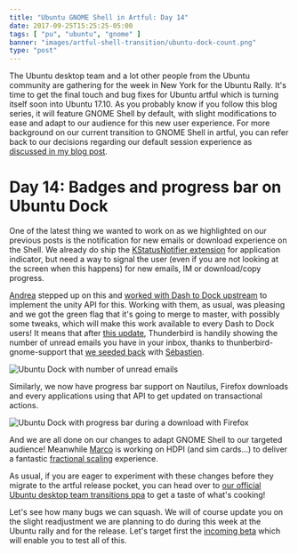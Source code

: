 ```yaml
---
title: "Ubuntu GNOME Shell in Artful: Day 14"
date: 2017-09-25T15:25:25-05:00
tags: [ "pu", "ubuntu", "gnome" ]
banner: "images/artful-shell-transition/ubuntu-dock-count.png"
type: "post"
---
```


The Ubuntu desktop team and a lot other people from the Ubuntu community are gathering for the week in New York for the Ubuntu Rally. It's time to get the final touch and bug fixes for Ubuntu artful which is turning itself soon into Ubuntu 17.10. As you probably know if you follow this blog series, it will feature GNOME Shell by default, with slight modifications to ease and adapt to our audience for this new user experience. For more background on our current transition to GNOME Shell in artful, you can refer back to our decisions regarding our default session experience as [discussed in my blog post](/2017/08/03/ubuntu--guadec-2017-and-plans-for-gnome-shell-migration/).

# Day 14: Badges and progress bar on Ubuntu Dock

One of the latest thing we wanted to work on as we highlighted on our previous posts is the notification for new emails or download experience on the Shell. We already do ship the [KStatusNotifier extension](/2017/08/23/ubuntu-gnome-shell-in-artful-day-7/) for application indicator, but need a way to signal the user (even if you are not looking at the screen when this happens) for new emails, IM or download/copy progress.

[Andrea](https://plus.google.com/u/0/+AndreaAzzarone) stepped up on this and [worked with Dash to Dock upstream](https://github.com/micheleg/dash-to-dock/pull/590) to implement the unity API for this. Working with them, as usual, was pleasing and we got the green flag that it's going to merge to master, with possibly some tweaks, which will make this work available to every Dash to Dock users! It means that after [this update](https://launchpad.net/ubuntu/+source/gnome-shell-extension-ubuntu-dock/0.6), Thunderbird is handily showing the number of unread emails you have in your inbox, thanks to thunberbird-gnome-support that [we seeded back](https://launchpad.net/ubuntu/+source/ubuntu-meta/1.401) with [Sébastien](https://blogs.gnome.org/seb128/).

![Ubuntu Dock with number of unread emails](/images/artful-shell-transition/ubuntu-dock-count.png)

Similarly, we now have progress bar support on Nautilus, Firefox downloads and every applications using that API to get updated on transactional actions.

![Ubuntu Dock with progress bar during a download with Firefox](/images/artful-shell-transition/ubuntu-dock-progress-bar.png)

And we are all done on our changes to adapt GNOME Shell to our targeted audience! Meanwhile [Marco](http://blog.3v1n0.net/) is working on HDPI (and sim cards…) to deliver a fantastic [fractional scaling](https://wiki.gnome.org/Hackfests/FractionalScaling2017) experience.

As usual, if you are eager to experiment with these changes before they migrate to the artful release pocket, you can head over to [our official Ubuntu desktop team transitions ppa](https://launchpad.net/~ubuntu-desktop/+archive/ubuntu/transitions) to get a taste of what's cooking!

Let's see how many bugs we can squash. We will of course update you on the slight readjustment we are planning to do during this week at the Ubuntu rally and for the release. Let's target first the [incoming beta](https://wiki.ubuntu.com/ArtfulAardvark/ReleaseSchedule) which will enable you to test all of this.
